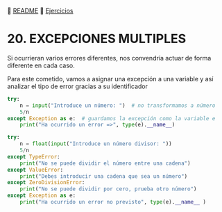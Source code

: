 :page_with_curl: [README](../README.md)  :pencil: [Ejercicios](/tests/indicetests.md)

# 20. EXCEPCIONES MULTIPLES

Si ocurrieran varios errores diferentes, nos convendría actuar de forma diferente en cada caso.

Para este cometido, vamos a asignar una excepción a una variable y así analizar el tipo de error gracias a su identificador
````python
try:
    n = input("Introduce un número: ")  # no transformamos a número
    5/n
except Exception as e:  # guardamos la excepción como la variable e
    print("Ha ocurrido un error =>", type(e).__name__)
````

>
````python
try:
    n = float(input("Introduce un número divisor: "))
    5/n
except TypeError:
    print("No se puede dividir el número entre una cadena")
except ValueError:
    print("Debes introducir una cadena que sea un número")
except ZeroDivisionError:
    print("No se puede dividir por cero, prueba otro número")
except Exception as e:
    print("Ha ocurrido un error no previsto", type(e).__name__ )
````
